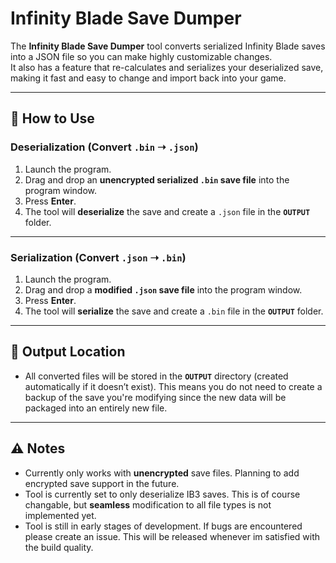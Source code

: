# Infinity Blade Save Dumper

The **Infinity Blade Save Dumper** tool converts serialized Infinity Blade saves into a JSON file so you can make highly customizable changes.  
It also has a feature that re-calculates and serializes your deserialized save, making it fast and easy to change and import back into your game.

---

## 📖 How to Use

###  Deserialization (Convert `.bin` ➝ `.json`)
1. Launch the program.
2. Drag and drop an **unencrypted serialized `.bin` save file** into the program window.
3. Press **Enter**.
4. The tool will **deserialize** the save and create a `.json` file in the **`OUTPUT`** folder.

---

###  Serialization (Convert `.json` ➝ `.bin`)
1. Launch the program.
2. Drag and drop a **modified `.json` save file** into the program window.
3. Press **Enter**.
4. The tool will **serialize** the save and create a `.bin` file in the **`OUTPUT`** folder.

---

## 📂 Output Location
- All converted files will be stored in the **`OUTPUT`** directory (created automatically if it doesn’t exist).
  This means you do not need to create a backup of the save you're modifying since the new data will be packaged into an entirely new file.

---

## ⚠️ Notes
- Currently only works with **unencrypted** save files. Planning to add encrypted save support in the future.
- Tool is currently set to only deserialize IB3 saves. This is of course changable, but **seamless** modification to all file types is not implemented yet.
- Tool is still in early stages of development. If bugs are encountered please create an issue. This will be released whenever im satisfied with the build quality.
